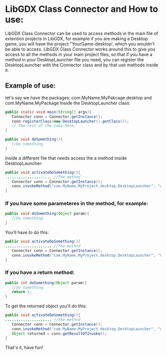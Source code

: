 # LibGDX Class Connector and How to use:

LibGDX Class Connector can be used to access methods in the main file of extention projects in LibGDX, for example if you are making a Desktop game, you will have the project "YourGame-desktop', which you wouldn't be able to access. LibGDX Class Connector works around this to give you access to all the methods in your main project files, so that if you have a method in your DesktopLauncher file you need, you can register the DesktopLauncher with the Connector class and by that use methods inside it.
## Example of use:
let's say we have the packages: com.MyName.MyPakcage.desktop  and com.MyName.MyPackage
Inside the DesktopLauncher class:
```java
public static void main(String[] args){
   Connector conn = Connector.getInstance();
   conn.registerClass(new DesktopLauncher().getClass());
   // The rest of the code here.
}

public void doSomething(){
   //Do something.
}
```
Inside a different file that needs access the a method inside DesktopLauncher:
```java
public void activateDoSomething(){
..................... //The method
   Connector conn = Connector.getInstance();
   conn.invokeMethod("com.MyName.MyProject.desktop.DesktopLauncher", "doSomething", null);
}
```
### If you have some parameteres in the method, for example:
```java
public void doSomething(Object param){
   //Do something.
}
```
You'll have to do this:
```java
public void activateDoSomething(){
..................... //The method
   Connector conn = Connector.getInstance();
   conn.invokeMethod("com.MyName.MyProject.desktop.DesktopLauncher", "doSomething", new Object[]{obj}); //Or as many items as you need.
}
```
### If you have a return method:
```java
public int doSomething(Object param){
   //Do something.
   return 1;
}
```
To get the returned object you'll do this:
```java
public void activateDoSomething(){
..................... //The method
   Connector conn = Connector.getInstance();
   conn.invokeMethod("com.MyName.MyProject.desktop.DesktopLauncher", "doSomething", new Object[]{obj}); //Or as many items as you need.
   Object returned = conn.getResultOfInvoke();
}
```

That's it, have fun!

